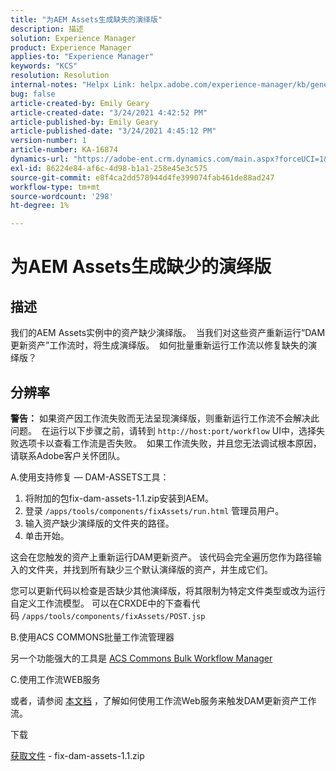 ```yaml
---
title: "为AEM Assets生成缺失的演绎版"
description: 描述
solution: Experience Manager
product: Experience Manager
applies-to: "Experience Manager"
keywords: "KCS"
resolution: Resolution
internal-notes: "Helpx Link: helpx.adobe.com/experience-manager/kb/generating-the-missing-renditions-for-aem-assets.html"
bug: false
article-created-by: Emily Geary
article-created-date: "3/24/2021 4:42:52 PM"
article-published-by: Emily Geary
article-published-date: "3/24/2021 4:45:12 PM"
version-number: 1
article-number: KA-16874
dynamics-url: "https://adobe-ent.crm.dynamics.com/main.aspx?forceUCI=1&pagetype=entityrecord&etn=knowledgearticle&id=59bcb0f3-bf8c-eb11-a812-000d3a58b9d1"
exl-id: 86224e84-af6c-4d98-b1a1-258e45e3c575
source-git-commit: e8f4ca2dd578944d4fe399074fab461de88ad247
workflow-type: tm+mt
source-wordcount: '298'
ht-degree: 1%

---
```


# 为AEM Assets生成缺少的演绎版

## 描述


我们的AEM Assets实例中的资产缺少演绎版。  当我们对这些资产重新运行“DAM更新资产”工作流时，将生成演绎版。  如何批量重新运行工作流以修复缺失的演绎版？


## 分辨率


<b>警告：</b> 如果资产因工作流失败而无法呈现演绎版，则重新运行工作流不会解决此问题。  在运行以下步骤之前，请转到 `http://host:port/workflow` UI中，选择失败选项卡以查看工作流是否失败。  如果工作流失败，并且您无法调试根本原因，请联系Adobe客户关怀团队。

A.使用支持修复 — DAM-ASSETS工具：

1. 将附加的包fix-dam-assets-1.1.zip安装到AEM。
2. 登录 `/apps/tools/components/fixAssets/run.html` 管理员用户。
3. 输入资产缺少演绎版的文件夹的路径。
4. 单击开始。


这会在您触发的资产上重新运行DAM更新资产。 该代码会完全遍历您作为路径输入的文件夹，并找到所有缺少三个默认演绎版的资产，并生成它们。

您可以更新代码以检查是否缺少其他演绎版，将其限制为特定文件类型或改为运行自定义工作流模型。 可以在CRXDE中的下查看代码 `/apps/tools/components/fixAssets/POST.jsp`



B.使用ACS COMMONS批量工作流管理器

另一个功能强大的工具是 [ACS Commons Bulk Workflow Manager](https://adobe-consulting-services.github.io/acs-aem-commons/features/bulk-workflow-manager/index.html)



C.使用工作流WEB服务

或者，请参阅 [本文档](https://helpx.adobe.com/experience-manager/6-2/sites/developing/using/wf-program-interaction.html#Creating,%20Reading%20or%20Deleting%20Workflow%20Models) ，了解如何使用工作流Web服务来触发DAM更新资产工作流。

下载

[获取文件](https://helpx.adobe.com/content/dam/help/en/experience-manager/kb/generating-the-missing-renditions-for-aem-assets/_jcr_content/main-pars/download_section/download-1/fix-dam-assets-11.zip "fix-dam-assets-1.1.zip") - fix-dam-assets-1.1.zip
